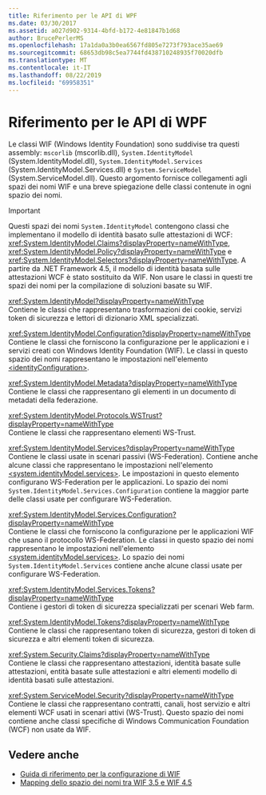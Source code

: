 ```yaml
---
title: Riferimento per le API di WPF
ms.date: 03/30/2017
ms.assetid: a027d902-9314-4bfd-b172-4e81847b1d68
author: BrucePerlerMS
ms.openlocfilehash: 17a1da0a3b0ea6567fd805e7273f793ace35ae69
ms.sourcegitcommit: 68653db98c5ea7744fd438710248935f70020dfb
ms.translationtype: MT
ms.contentlocale: it-IT
ms.lasthandoff: 08/22/2019
ms.locfileid: "69958351"
---
```

# <a name="wif-api-reference"></a>Riferimento per le API di WPF
Le classi WIF (Windows Identity Foundation) sono suddivise tra questi assembly: `mscorlib` (mscorlib.dll), `System.IdentityModel` (System.IdentityModel.dll), `System.IdentityModel.Services` (System.IdentityModel.Services.dll) e `System.ServiceModel` (System.ServiceModel.dll). Questo argomento fornisce collegamenti agli spazi dei nomi WIF e una breve spiegazione delle classi contenute in ogni spazio dei nomi.  
  
> [!IMPORTANT]
> Questi spazi dei nomi `System.IdentityModel` contengono classi che implementano il modello di identità basato sulle attestazioni di WCF: <xref:System.IdentityModel.Claims?displayProperty=nameWithType>, <xref:System.IdentityModel.Policy?displayProperty=nameWithType> e <xref:System.IdentityModel.Selectors?displayProperty=nameWithType>. A partire da .NET Framework 4.5, il modello di identità basata sulle attestazioni WCF è stato sostituito da WIF. Non usare le classi in questi tre spazi dei nomi per la compilazione di soluzioni basate su WIF.  
  
 <xref:System.IdentityModel?displayProperty=nameWithType>  
 Contiene le classi che rappresentano trasformazioni dei cookie, servizi token di sicurezza e lettori di dizionario XML specializzati.  
  
 <xref:System.IdentityModel.Configuration?displayProperty=nameWithType>  
 Contiene le classi che forniscono la configurazione per le applicazioni e i servizi creati con Windows Identity Foundation (WIF). Le classi in questo spazio dei nomi rappresentano le impostazioni nell'elemento [\<identityConfiguration>](../../../docs/framework/configure-apps/file-schema/windows-identity-foundation/identityconfiguration.md).  
  
 <xref:System.IdentityModel.Metadata?displayProperty=nameWithType>  
 Contiene le classi che rappresentano gli elementi in un documento di metadati della federazione.  
  
 <xref:System.IdentityModel.Protocols.WSTrust?displayProperty=nameWithType>  
 Contiene le classi che rappresentano elementi WS-Trust.  
  
 <xref:System.IdentityModel.Services?displayProperty=nameWithType>  
 Contiene le classi usate in scenari passivi (WS-Federation). Contiene anche alcune classi che rappresentano le impostazioni nell'elemento [\<system.identityModel.services>](../../../docs/framework/configure-apps/file-schema/windows-identity-foundation/system-identitymodel-services.md). Le impostazioni in questo elemento configurano WS-Federation per le applicazioni. Lo spazio dei nomi `System.IdentityModel.Services.Configuration` contiene la maggior parte delle classi usate per configurare WS-Federation.  
  
 <xref:System.IdentityModel.Services.Configuration?displayProperty=nameWithType>  
 Contiene le classi che forniscono la configurazione per le applicazioni WIF che usano il protocollo WS-Federation. Le classi in questo spazio dei nomi rappresentano le impostazioni nell'elemento [\<system.identityModel.services>](../../../docs/framework/configure-apps/file-schema/windows-identity-foundation/system-identitymodel-services.md). Lo spazio dei nomi `System.IdentityModel.Services` contiene anche alcune classi usate per configurare WS-Federation.  
  
 <xref:System.IdentityModel.Services.Tokens?displayProperty=nameWithType>  
 Contiene i gestori di token di sicurezza specializzati per scenari Web farm.  
  
 <xref:System.IdentityModel.Tokens?displayProperty=nameWithType>  
 Contiene le classi che rappresentano token di sicurezza, gestori di token di sicurezza e altri elementi token di sicurezza.  
  
 <xref:System.Security.Claims?displayProperty=nameWithType>  
 Contiene le classi che rappresentano attestazioni, identità basate sulle attestazioni, entità basate sulle attestazioni e altri elementi modello di identità basati sulle attestazioni.  
  
 <xref:System.ServiceModel.Security?displayProperty=nameWithType>  
 Contiene le classi che rappresentano contratti, canali, host servizio e altri elementi WCF usati in scenari attivi (WS-Trust). Questo spazio dei nomi contiene anche classi specifiche di Windows Communication Foundation (WCF) non usate da WIF.  
  
## <a name="see-also"></a>Vedere anche

- [Guida di riferimento per la configurazione di WIF](../../../docs/framework/security/wif-configuration-reference.md)
- [Mapping dello spazio dei nomi tra WIF 3.5 e WIF 4.5](../../../docs/framework/security/namespace-mapping-between-wif-3-5-and-wif-4-5.md)
